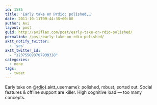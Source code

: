 ```yaml
---
id: 1585
title: 'Early take on @rdio: polished,…'
date: 2011-10-11T09:44:38+00:00
author: Avi
layout: post
guid: http://aviflax.com/post/early-take-on-rdio-polished/
permalink: /post/early-take-on-rdio-polished/
aktt_notify_twitter:
  - 'yes'
aktt_twitter_id:
  - "123755890707939328"
categories:
  - none
tags:
  - tweet
---
```

Early take on @[rdio](http://twitter.com/rdio){.aktt_username}: polished, robust, sorted out. Social features & offline support are killer. High cognitive load — too many concepts.